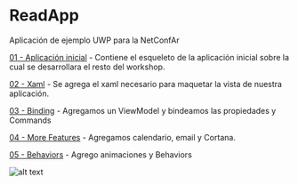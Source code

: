 # ReadApp
Aplicación de ejemplo UWP para la NetConfAr

[01 - Aplicación inicial](https://github.com/GermanKuber/ReadApp/tree/master/01%20-%20Inicial) - Contiene el esqueleto de la aplicación inicial sobre la cual se desarrollara el resto del workshop.

[02 - Xaml](https://github.com/GermanKuber/ReadApp/tree/master/02%20-%20Xaml) - Se agrega el xaml necesario para maquetar la vista de nuestra aplicación.

[03 - Binding](https://github.com/GermanKuber/ReadApp/tree/master/03%20-%20Binding) - Agregamos un ViewModel y bindeamos las propiedades y Commands

[04 - More Features](https://github.com/GermanKuber/ReadApp/tree/master/04%20-%20More%20Features) - Agregamos calendario, email y Cortana.

[05 - Behaviors](https://github.com/GermanKuber/ReadApp/tree/master/05%20-%20Behaviors) - Agrego animaciones y Behaviors


![alt text](https://www.visualstudio.com/wp-content/uploads/2016/04/windows-universal-apps-3-562x309@2x.png)
